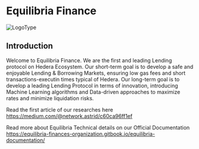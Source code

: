 <h1>Equilibria Finance</h1>

![LogoType](https://github.com/equilibria-finance/website/assets/128416370/f57b998c-66bb-43d4-9361-dc20b30d07df)

<h2>Introduction</h2>
Welcome to Equilibria Finance. We are the first and leading Lending protocol on Hedera Ecosystem.
Our short-term goal is to develop a safe and enjoyable Lending & Borrowing Markets, ensuring low gas fees and short transactions-executin times typical of Hedera.
Our long-term goal is to develop a leading Lending Protocol in terms of innovation, introducing Machine Learning algorithms and Data-driven approaches to maximize rates and minimize liquidation risks.

Read the first article of our researches here
https://medium.com/@network.astrid/c60ca96ff1ef

Read more about Equilibria Technical details on our Official Documentation
https://equilibria-finances-organization.gitbook.io/equilibria-documentation/

